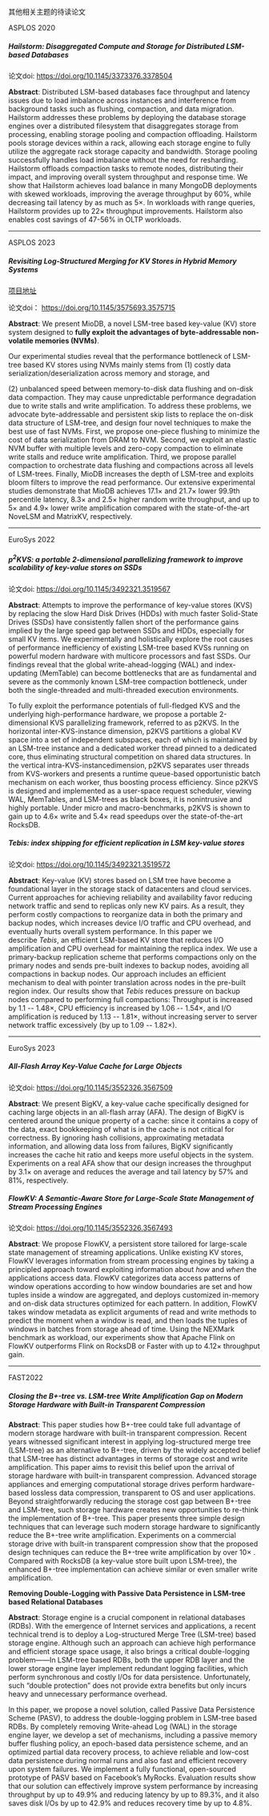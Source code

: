 其他相关主题的待读论文

ASPLOS 2020

##### Hailstorm: Disaggregated Compute and Storage for Distributed LSM-based Databases

论文doi: https://doi.org/10.1145/3373376.3378504

**Abstract**: Distributed LSM-based databases face throughput and latency issues due to load imbalance across instances and interference from background tasks such as flushing, compaction, and data migration. Hailstorm addresses these problems by deploying the database storage engines over a distributed filesystem that disaggregates storage from processing, enabling storage pooling and compaction offloading. Hailstorm pools storage devices within a rack, allowing each storage engine to fully utilize the aggregate rack storage capacity and bandwidth. Storage pooling successfully handles load imbalance without the need for resharding. Hailstorm offloads compaction tasks to remote nodes, distributing their impact, and improving overall system throughput and response time. We show that Hailstorm achieves load balance in many MongoDB deployments with skewed workloads, improving the average throughput by 60%, while decreasing tail latency by as much as 5×. In workloads with range queries, Hailstorm provides up to 22× throughput improvements. Hailstorm also enables cost savings of 47-56% in OLTP workloads.

----

ASPLOS 2023

##### Revisiting Log-Structured Merging for KV Stores in Hybrid Memory Systems

[项目地址](https://github.com/CGCL-codes/mioDB/blob/master/README.md)

论文doi： https://doi.org/10.1145/3575693.3575715

**Abstract**: We present MioDB, a novel LSM-tree based key-value (KV) store system designed to **fully exploit the advantages of byte-addressable non-volatile memories (NVMs)**. 

Our experimental studies reveal that the performance bottleneck of LSM-tree based KV stores using NVMs mainly stems from 
(1) costly data serialization/deserialization across memory and storage, and 

(2) unbalanced speed between memory-to-disk data flushing and on-disk data compaction. They may cause unpredictable performance degradation due to write stalls and write amplification. To address these problems, we advocate byte-addressable and persistent skip lists to replace the on-disk data structure of LSM-tree, and design four novel techniques to make the best use of fast NVMs. First, we propose one-piece flushing to minimize the cost of data serialization from DRAM to NVM. Second, we exploit an elastic NVM buffer with multiple levels and zero-copy compaction to eliminate write stalls and reduce write amplification. Third, we propose parallel compaction to orchestrate data flushing and compactions across all levels of LSM-trees. Finally, MioDB increases the depth of LSM-tree and exploits bloom filters to improve the read performance. Our extensive experimental studies demonstrate that MioDB achieves 17.1× and 21.7× lower 99.9th percentile latency, 8.3× and 2.5× higher random write throughput, and up to 5× and 4.9× lower write amplification compared with the state-of-the-art NoveLSM and MatrixKV, respectively.

---

EuroSys 2022

##### p<sup>2</sup>KVS: a portable 2-dimensional parallelizing framework to improve scalability of key-value stores on SSDs

论文doi: https://doi.org/10.1145/3492321.3519567

**Abstract**: Attempts to improve the performance of key-value stores (KVS) by replacing the slow Hard Disk Drives (HDDs) with much faster Solid-State Drives (SSDs) have consistently fallen short of the performance gains implied by the large speed gap between SSDs and HDDs, especially for small KV items. We experimentally and holistically explore the root causes of performance inefficiency of existing LSM-tree based KVSs running on powerful modern hardware with multicore processors and fast SSDs. Our findings reveal that the global write-ahead-logging (WAL) and index-updating (MemTable) can become bottlenecks that are as fundamental and severe as the commonly known LSM-tree compaction bottleneck, under both the single-threaded and multi-threaded execution environments.

To fully exploit the performance potentials of full-fledged KVS and the underlying high-performance hardware, we propose a portable 2-dimensional KVS parallelizing framework, referred to as p2KVS. In the horizontal inter-KVS-instance dimension, p2KVS partitions a global KV space into a set of independent subspaces, each of which is maintained by an LSM-tree instance and a dedicated worker thread pinned to a dedicated core, thus eliminating structural competition on shared data structures. In the vertical intra-KVS-instancedimension, p2KVS separates user threads from KVS-workers and presents a runtime queue-based opportunistic batch mechanism on each worker, thus boosting process efficiency. Since p2KVS is designed and implemented as a user-space request scheduler, viewing WAL, MemTables, and LSM-trees as black boxes, it is nonintrusive and highly portable. Under micro and macro-benchmarks, p2KVS is shown to gain up to 4.6× write and 5.4× read speedups over the state-of-the-art RocksDB.

##### Tebis: index shipping for efficient replication in LSM key-value stores

论文doi: https://doi.org/10.1145/3492321.3519572

**Abstract**: Key-value (KV) stores based on LSM tree have become a foundational layer in the storage stack of datacenters and cloud services. Current approaches for achieving reliability and availability favor reducing network traffic and send to replicas only new KV pairs. As a result, they perform costly compactions to reorganize data in both the primary and backup nodes, which increases device I/O traffic and CPU overhead, and eventually hurts overall system performance. In this paper we describe *Tebis*, an efficient LSM-based KV store that reduces I/O amplification and CPU overhead for maintaining the replica index. We use a primary-backup replication scheme that performs compactions only on the primary nodes and sends pre-built indexes to backup nodes, avoiding all compactions in backup nodes. Our approach includes an efficient mechanism to deal with pointer translation across nodes in the pre-built region index. Our results show that *Tebis* reduces pressure on backup nodes compared to performing full compactions: Throughput is increased by 1.1 -- 1.48×, CPU efficiency is increased by 1.06 -- 1.54×, and I/O amplification is reduced by 1.13 -- 1.81×, without increasing server to server network traffic excessively (by up to 1.09 -- 1.82×).

----

EuroSys 2023

##### All-Flash Array Key-Value Cache for Large Objects

论文doi: https://doi.org/10.1145/3552326.3567509

**Abstract**: We present BigKV, a key-value cache specifically designed for caching large objects in an all-flash array (AFA). The design of BigKV is centered around the unique property of a cache: since it contains a copy of the data, exact bookkeeping of what is in the cache is not critical for correctness. By ignoring hash collisions, approximating metadata information, and allowing data loss from failures, BigKV significantly increases the cache hit ratio and keeps more useful objects in the system. Experiments on a real AFA show that our design increases the throughput by 3.1× on average and reduces the average and tail latency by 57% and 81%, respectively.

##### FlowKV: A Semantic-Aware Store for Large-Scale State Management of Stream Processing Engines

论文doi: https://doi.org/10.1145/3552326.3567493

**Abstract**:  We propose FlowKV, a persistent store tailored for large-scale state management of streaming applications. Unlike existing KV stores, FlowKV leverages information from stream processing engines by taking a principled approach toward exploiting information about *how* and *when* the applications access data. FlowKV categorizes data access patterns of window operations according to how window boundaries are set and how tuples inside a window are aggregated, and deploys customized in-memory and on-disk data structures optimized for each pattern. In addition, FlowKV takes window metadata as explicit arguments of read and write methods to predict the moment when a window is read, and then loads the tuples of windows in batches from storage ahead of time. Using the NEXMark benchmark as workload, our experiments show that Apache Flink on FlowKV outperforms Flink on RocksDB or Faster with up to 4.12× throughput gain.

---

FAST2022

##### Closing the B+-tree vs. LSM-tree Write Amplification Gap on Modern Storage Hardware with Built-in Transparent Compression

**Abstract**: This paper studies how B+-tree could take full advantage of modern storage hardware with built-in transparent compression. Recent years witnessed significant interest in applying log-structured merge tree (LSM-tree) as an alternative to B+-tree, driven by the widely accepted belief that LSM-tree has distinct advantages in terms of storage cost and write amplification. This paper aims to revisit this belief upon the arrival of storage hardware with built-in transparent compression. Advanced storage appliances and emerging computational storage drives perform hardware-based lossless data compression, transparent to OS and user applications. Beyond straightforwardly reducing the storage cost gap between B+-tree and LSM-tree, such storage hardware creates new opportunities to re-think the implementation of B+-tree. This paper presents three simple design techniques that can leverage such modern storage hardware to significantly reduce the B+-tree write amplification. Experiments on a commercial storage drive with built-in transparent compression show that the proposed design techniques can reduce the B+-tree write amplification by over 10× . Compared with RocksDB (a key-value store built upon LSM-tree), the enhanced B+-tree implementation can achieve similar or even smaller write amplification.



**Removing Double-Logging with Passive Data Persistence in LSM-tree based Relational Databases**



**Abstract**: Storage engine is a crucial component in relational databases (RDBs). With the emergence of Internet services and applications, a recent technical trend is to deploy a Log-structured Merge Tree (LSM-tree) based storage engine. Although such an approach can achieve high performance and efficient storage space usage, it also brings a critical double-logging problem——In LSM-tree based RDBs, both the upper RDB layer and the lower storage engine layer implement redundant logging facilities, which perform synchronous and costly I/Os for data persistence. Unfortunately, such “double protection” does not provide extra benefits but only incurs heavy and unnecessary performance overhead.

In this paper, we propose a novel solution, called Passive Data Persistence Scheme (PASV), to address the double-logging problem in LSM-tree based RDBs. By completely removing Write-ahead Log (WAL) in the storage engine layer, we develop a set of mechanisms, including a passive memory buffer flushing policy, an epoch-based data persistence scheme, and an optimized partial data recovery process, to achieve reliable and low-cost data persistence during normal runs and also fast and efficient recovery upon system failures. We implement a fully functional, open-sourced prototype of PASV based on Facebook’s MyRocks. Evaluation results show that our solution can effectively improve system performance by increasing throughput by up to 49.9% and reducing latency by up to 89.3%, and it also saves disk I/Os by up to 42.9% and reduces recovery time by up to 4.8%.
